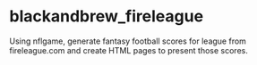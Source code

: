 # blackandbrew_fireleague
Using nflgame, generate fantasy football scores for league from fireleague.com and create
HTML pages to present those scores.
